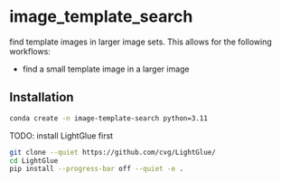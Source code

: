 # image_template_search
find template images in larger image sets. This allows for the following workflows:

- find a small template image in a larger image



## Installation
```bash
conda create -n image-template-search python=3.11
```

TODO: install LightGlue first

```bash
git clone --quiet https://github.com/cvg/LightGlue/
cd LightGlue
pip install --progress-bar off --quiet -e .
```